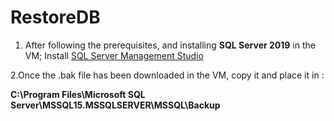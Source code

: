 # **RestoreDB**

1. After following the prerequisites, and installing **SQL Server 2019** in the VM; Install [SQL Server Management Studio](https://docs.microsoft.com/en-us/sql/ssms/download-sql-server-management-studio-ssms?view=sql-server-ver15)

2.Once the .bak file has been downloaded in the VM, copy it and place it in :

**C:\Program Files\Microsoft SQL Server\MSSQL15.MSSQLSERVER\MSSQL\Backup**

